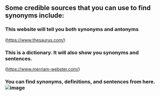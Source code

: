 ## Some credible sources that you can use to find synonyms include:

### This website will tell you both synonyms and antonyms
(https://www.thesaurus.com/)

### This is a dictionary. It will also show you synonyms and sentences.
(https://www.merriam-webster.com/)

### You can find synonyms, definitions, and sentences from here. ![image](https://github.com/zulfiqaralimir/IELTS/assets/68346772/e8f6765d-953b-4af5-8d73-50ac631aed3a)
